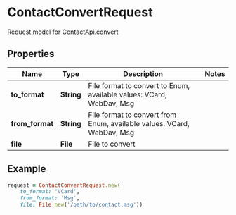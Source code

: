 # ContactConvertRequest

Request model for ContactApi.convert

## Properties

Name | Type | Description | Notes
---- | ---- | ----------- | -----
**to_format** |**String** |File format to convert to Enum, available values: VCard, WebDav, Msg |
**from_format** |**String** |File format to convert from Enum, available values: VCard, WebDav, Msg |
**file** |**File** |File to convert |

## Example
```ruby
request = ContactConvertRequest.new(
    to_format: 'VCard',
    from_format: 'Msg',
    file: File.new('/path/to/contact.msg'))
```
